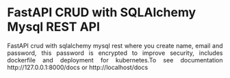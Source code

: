 # FastAPI CRUD with SQLAlchemy Mysql REST API
<p align="justify">
FastAPI crud with sqlalchemy mysql rest where you create name, email and password, this password is encrypted to improve security, includes dockerfile and deployment for kubernetes.To see documentation http://127.0.0.1:8000/docs or http://localhost/docs
</p>